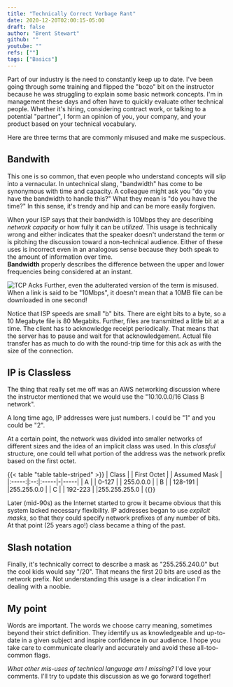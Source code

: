 ```yaml
---
title: "Technically Correct Verbage Rant"
date: 2020-12-20T02:00:15-05:00
draft: false
author: "Brent Stewart"
github: ""
youtube: ""
refs: [""]
tags: ["Basics"]
---
```


Part of our industry is the need to constantly keep up to date.  I've been going through some training and flipped the "bozo" bit on the instructor because he was struggling to explain some basic network concepts.  I'm in management these days and often have to quickly evaluate other technical people.  Whether it's hiring, considering contract work, or talking to a potential "partner", I form an opinion of you, your company, and your product based on your technical vocabulary.

Here are three terms that are commonly misused and make me suspecious.

## Bandwith

This one is so common, that even people who understand concepts will slip into a vernacular.  In untechnical slang, "bandwidth" has come to be synonymous with time and capacity.  A colleague might ask you "do you have the bandwidth to handle this?"  What they mean is "do you have the time?"  In this sense, it's trendy and hip and can be more easily forgiven.

When your ISP says that their bandwidth is 10Mbps they are describing _network capacity_ or how fully it can be _utilized_.  This usage is technically wrong and either indicates that the speaker doesn't understand the term or is pitching the discussion toward a non-technical audience.  Either of these uses is incorrect even in an analogous sense because they both speak to the amount of information over time.   
__Bandwidth__ properly describes the difference between the upper and lower frequencies being considered at an instant.

![TCP Acks](https://upload.wikimedia.org/wikipedia/commons/thumb/5/55/TCP_CLOSE.svg/260px-TCP_CLOSE.svg.png#floatright)
Further, even the adulterated version of the term is misused.  When a link is said to be "10Mbps", it doesn't mean that a 10MB file can be downloaded in one second!

Notice that ISP speeds are small "b" bits.  There are eight bits to a byte, so a 10 Megabyte file is 80 Megabits.  Further, files are transmitted a little bit at a time.  The client has to acknowledge receipt periodically.  That means that the server has to pause and wait for that acknowledgement.  Actual file transfer has as much to do with the round-trip time for this ack as with the size of the connection.

## IP is Classless

The thing that really set me off was an AWS networking discussion where the instructor mentioned that we would use the "10.10.0.0/16 Class B network".

A long time ago, IP addresses were just numbers.  I could be "1" and you could be "2".

At a certain point, the network was divided into smaller networks of different sizes and the idea of an implicit class was used.  In this _classful_ structure, one could tell what portion of the address was the network prefix based on  the first octet.

{{< table "table table-striped" >}}
| Class | | First Octet | | Assumed Mask  |
|:-----:|:--:|:-----|-|-----|
| A |  | 0-127   | | 255.0.0.0 |
| B |  | 128-191 | |255.255.0.0 |
| C |  | 192-223 | |255.255.255.0 |
{{</table>}}

Later (mid-90s) as the Internet started to grow it became obvious that this system lacked necessary flexibility.  IP addresses began to use _explicit masks_, so that they could specify network prefixes of any number of bits.  At that point (25 years ago!) class became a thing of the past.

## Slash notation

Finally, it's technically correct to describe a mask as "255.255.240.0" but the cool kids would say "/20".  That means the first 20 bits are used as the network prefix.  Not understanding this usage is a clear indication I'm dealing with a noobie.

## My point

Words are important.  The words we choose carry meaning, sometimes beyond their strict definition.  They identify us as knowledgeable and up-to-date in a given subject and inspire confidence in our audience.  I hope you take care to communicate clearly and accurately and avoid these all-too-common flags.

_What other mis-uses of technical language am I missing?_ I'd love your comments.  I'll try to update this discussion as we go forward together!